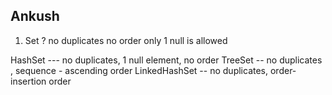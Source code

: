 ## Ankush

1. Set ?
no duplicates 
no order 
only 1 null is allowed 


HashSet  --- no duplicates, 1 null element, no order
TreeSet -- no duplicates , sequence - ascending order 
LinkedHashSet -- no duplicates, order- insertion order 